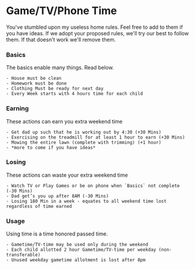 # Game/TV/Phone Time

You've stumbled upon my useless home rules. Feel free to add to them if you have ideas.  If we 
adopt your proposed rules, we'll try our best to follow them. If that doesn't work we'll remove them.

### Basics
The basics enable many things. Read below.
    
    - House must be clean
    - Homework must be done
    - Clothing Must be ready for next day
    - Every Week starts with 4 hours time for each child
### Earning
These actions can earn you extra weekend time
    
    - Get dad up such that he is working out by 4:30 (+30 Mins)
    - Exercising on the treadmill for at least 1 hour to earn (+30 Mins)
    - Mowing the entire lawn (complete with trimming) (+1 hour)
    - *more to come if you have ideas*
### Losing
These actions can waste your extra weekend time
    
    - Watch TV or Play Games or be on phone when `Basics` not complete (-30 Mins)
    - Dad get’s you up after 8AM (-30 Mins)
    - Losing 180 Min in a week - equates to all weekend time lost regardless of time earned
### Usage
Using time is a time honored passed time.

    - Gametime/TV-time may be used only during the weekend
    - Each child allotted 2 hour Gametime/TV-time per weekday (non-transferable)
    - Unused weekday gametime allotment is lost after 8pm
